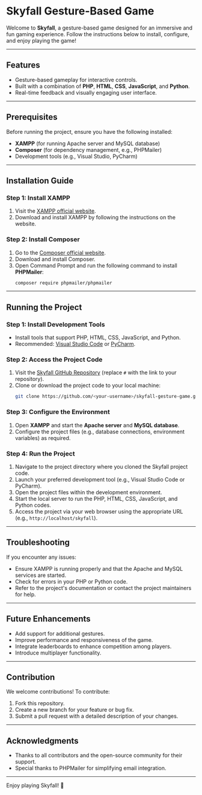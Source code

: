 # Skyfall Gesture-Based Game

Welcome to **Skyfall**, a gesture-based game designed for an immersive and fun gaming experience. Follow the instructions below to install, configure, and enjoy playing the game!

---

## Features
- Gesture-based gameplay for interactive controls.
- Built with a combination of **PHP**, **HTML**, **CSS**, **JavaScript**, and **Python**.
- Real-time feedback and visually engaging user interface.

---

## Prerequisites
Before running the project, ensure you have the following installed:
- **XAMPP** (for running Apache server and MySQL database)
- **Composer** (for dependency management, e.g., PHPMailer)
- Development tools (e.g., Visual Studio, PyCharm)

---

## Installation Guide

### Step 1: Install XAMPP
1. Visit the [XAMPP official website](https://www.apachefriends.org/index.html).
2. Download and install XAMPP by following the instructions on the website.

### Step 2: Install Composer
1. Go to the [Composer official website](https://getcomposer.org/).
2. Download and install Composer.
3. Open Command Prompt and run the following command to install **PHPMailer**:
   ```bash
   composer require phpmailer/phpmailer
   ```

---

## Running the Project

### Step 1: Install Development Tools
- Install tools that support PHP, HTML, CSS, JavaScript, and Python.
- Recommended: [Visual Studio Code](https://code.visualstudio.com/) or [PyCharm](https://www.jetbrains.com/pycharm/).

### Step 2: Access the Project Code
1. Visit the [Skyfall GitHub Repository](#) (replace `#` with the link to your repository).
2. Clone or download the project code to your local machine:
   ```bash
   git clone https://github.com/<your-username>/skyfall-gesture-game.git
   ```

### Step 3: Configure the Environment
1. Open **XAMPP** and start the **Apache server** and **MySQL database**.
2. Configure the project files (e.g., database connections, environment variables) as required.

### Step 4: Run the Project
1. Navigate to the project directory where you cloned the Skyfall project code.
2. Launch your preferred development tool (e.g., Visual Studio Code or PyCharm).
3. Open the project files within the development environment.
4. Start the local server to run the PHP, HTML, CSS, JavaScript, and Python codes.
5. Access the project via your web browser using the appropriate URL (e.g., `http://localhost/skyfall`).

---

## Troubleshooting
If you encounter any issues:
- Ensure XAMPP is running properly and that the Apache and MySQL services are started.
- Check for errors in your PHP or Python code.
- Refer to the project's documentation or contact the project maintainers for help.

---

## Future Enhancements
- Add support for additional gestures.
- Improve performance and responsiveness of the game.
- Integrate leaderboards to enhance competition among players.
- Introduce multiplayer functionality.

---

## Contribution
We welcome contributions! To contribute:
1. Fork this repository.
2. Create a new branch for your feature or bug fix.
3. Submit a pull request with a detailed description of your changes.
   
---

## Acknowledgments
- Thanks to all contributors and the open-source community for their support.
- Special thanks to PHPMailer for simplifying email integration.

---

Enjoy playing Skyfall! 🚀
